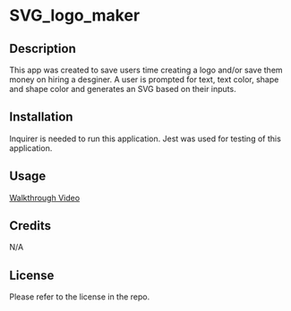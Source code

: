 # SVG_logo_maker

## Description
This app was created to save users time creating a logo and/or save them money on hiring a desginer. A user is prompted for text, text color, shape and shape color and generates an SVG based on their inputs.

## Installation
Inquirer is needed to run this application. Jest was used for testing of this application.

## Usage
[Walkthrough Video](https://youtu.be/JQ4XxQ3Ytbc)

## Credits
N/A

## License
Please refer to the license in the repo.